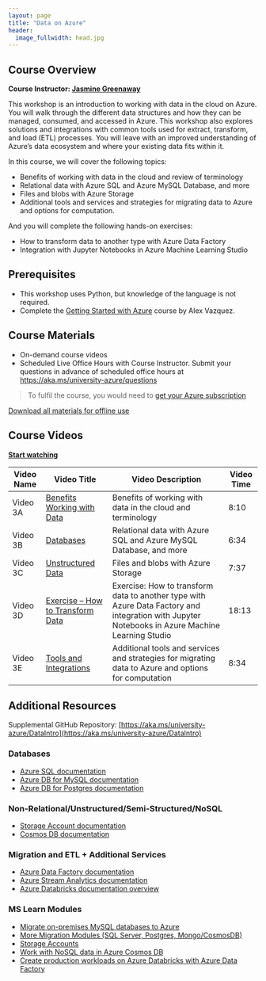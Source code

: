 ```yaml
---
layout: page
title: "Data on Azure"
header:
  image_fullwidth: head.jpg
---
```


## Course Overview 

**Course Instructor: <a href="/about/#paladique">Jasmine Greenaway</a>**

This workshop is an introduction to working with data in the cloud on Azure. You will walk through the different data structures and how they can be managed, consumed, and accessed in Azure. This workshop also explores solutions and integrations with common tools used for extract, transform, and load (ETL) processes. You will leave with an improved understanding of Azure’s data ecosystem and where your existing data fits within it. 

In this course, we will cover the following topics:  

 * Benefits of working with data in the cloud and review of terminology 
 * Relational data with Azure SQL and Azure MySQL Database, and more 
 * Files and blobs with Azure Storage 
 * Additional tools and services and strategies for migrating data to Azure and options for computation. 

And you will complete the following hands-on exercises: 

 * How to transform data to another type with Azure Data Factory  
 * Integration with Jupyter Notebooks in Azure Machine Learning Studio 

## Prerequisites  

 * This workshop uses Python, but knowledge of the language is not required.  
 * Complete the [Getting Started with Azure](../get-started/) course by Alex Vazquez. 

## Course Materials 

 * On-demand course videos
 * Scheduled Live Office Hours with Course Instructor. Submit your questions in advance of scheduled office hours at https://aka.ms/university-azure/questions 

> To fulfil the course, you would need to [get your Azure subscription](/getting-azure/)

[Download all materials for offline use](https://aka.ms/university-azure/DataOnAzure)

## Course Videos 

[**Start watching**](1)

| Video Name | Video Title | Video Description | Video Time |
|------------|-------------|-------------------|------------|
| Video 3A | [Benefits Working with Data](1) | Benefits of working with data in the cloud and terminology | 8:10 | 
| Video 3B | [Databases](2) | Relational data with Azure SQL and Azure MySQL Database, and more | 6:34 | 
| Video 3C | [Unstructured Data](3) | Files and blobs with Azure Storage | 7:37 | 
| Video 3D | [Exercise – How to Transform Data](4) | Exercise: How to transform data to another type with Azure Data Factory and integration with Jupyter Notebooks in Azure Machine Learning Studio | 18:13 | 
| Video 3E | [Tools and Integrations](5) | Additional tools and services and strategies for migrating data to Azure and options for computation | 8:34 | 

## Additional Resources 

Supplemental GitHub Repository: [https://aka.ms/university-azure/DataIntro](https://aka.ms/university-azure/DataIntro) 

### Databases 

 * [Azure SQL documentation](https://docs.microsoft.com/azure/azure-sql/)   
 * [Azure DB for MySQL documentation](https://docs.microsoft.com/azure/mysql/)  
 * [Azure DB for Postgres documentation](https://docs.microsoft.com/azure/postgresql) 


### Non-Relational/Unstructured/Semi-Structured/NoSQL 

 * [Storage Account documentation](https://docs.microsoft.com/enus/azure/storage/) 
 * [Cosmos DB documentation](https://docs.microsoft.com/enus/azure/cosmosdb/)

### Migration and ETL + Additional Services 

 * [Azure Data Factory documentation](https://docs.microsoft.com/en-us/azure/data-factory/) 
 * [Azure Stream Analytics documentation](https://docs.microsoft.com/en-us/azure/stream-analytics/) 
 * [Azure Databricks documentation overview](https://docs.microsoft.com/en-us/azure/azure-databricks/) 

### MS Learn Modules 

 * [Migrate on-premises MySQL databases to Azure](https://docs.microsoft.com/enus/learn/modules/migrateonpremisesmysqldatabases/)
 * [More Migration Modules (SQL Server, Postgres, Mongo/CosmosDB)](https://docs.microsoft.com/en-us/learn/browse/?terms=migrate&roles=data-analyst%2Cdata-engineer%2Cdatabase-administrator) 
 * [Storage Accounts](https://docs.microsoft.com/enus/learn/browse/?term=azure%20storage) 
 * [Work with NoSQL data in Azure Cosmos DB](https://docs.microsoft.com/en-us/learn/paths/work-with-nosql-data-in-azure-cosmos-db/)  
 * [Create production workloads on Azure Databricks with Azure Data Factory](https://docs.microsoft.com/en-us/learn/modules/create-production-workloads-azure-databricks-azure-data-factory/)

